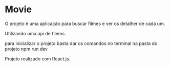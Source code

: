 # Movie


O projeto é uma aplicação para buscar filmes e ver os detalher de cada um.

Utilizando uma api de filems.

para inicializar o projeto basta dar os comandos no terminal na pasta do projeto
npm run dev 

Projeto realizado com React.js.
